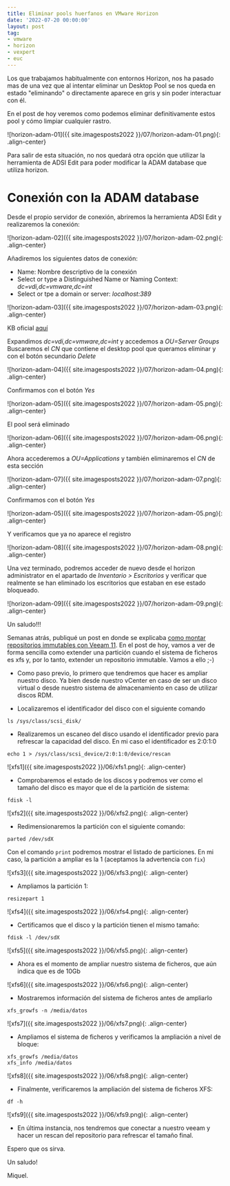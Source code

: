 ```yaml
---
title: Eliminar pools huerfanos en VMware Horizon
date: '2022-07-20 00:00:00'
layout: post
tag:
- vmware
- horizon
- vexpert
- euc
---
```


Los que trabajamos habitualmente con entornos Horizon, nos ha pasado mas de una vez que al intentar eliminar un Desktop Pool se nos queda en estado "eliminando" o directamente aparece en gris y sin poder interactuar con él.

En el post de hoy veremos como podemos eliminar definitivamente estos pool y cómo limpiar cualquier rastro.

![horizon-adam-01]({{ site.imagesposts2022 }}/07/horizon-adam-01.png){: .align-center}

Para salir de esta situación, no nos quedará otra opción que utilizar la herramienta de ADSI Edit para poder modificar la ADAM database que utiliza horizon.

# Conexión con la ADAM database

Desde el propio servidor de conexión, abriremos la herramienta ADSI Edit y realizaremos la conexión:

![horizon-adam-02]({{ site.imagesposts2022 }}/07/horizon-adam-02.png){: .align-center}

Añadiremos los siguientes datos de conexión:

- Name: Nombre descriptivo de la conexión
- Select or type a Distinguished Name or Naming Context: *dc=vdi,dc=vmware,dc=int*
- Select or tpe a domain or server: *localhost:389*

![horizon-adam-03]({{ site.imagesposts2022 }}/07/horizon-adam-03.png){: .align-center}

KB oficial [aquí](https://kb.vmware.com/s/article/2012377)

Expandimos *dc=vdi,dc=vmware,dc=int* y accedemos a *OU=Server Groups*
Buscaremos el *CN* que contiene el desktop pool que queramos eliminar y con el botón secundario *Delete*

![horizon-adam-04]({{ site.imagesposts2022 }}/07/horizon-adam-04.png){: .align-center}

Confirmamos con el botón *Yes*

![horizon-adam-05]({{ site.imagesposts2022 }}/07/horizon-adam-05.png){: .align-center}

El pool será eliminado

![horizon-adam-06]({{ site.imagesposts2022 }}/07/horizon-adam-06.png){: .align-center}

Ahora accederemos a *OU=Applications* y también eliminaremos el *CN* de esta sección

![horizon-adam-07]({{ site.imagesposts2022 }}/07/horizon-adam-07.png){: .align-center}

Confirmamos con el botón *Yes*

![horizon-adam-05]({{ site.imagesposts2022 }}/07/horizon-adam-05.png){: .align-center}

Y verificamos que ya no aparece el registro

![horizon-adam-08]({{ site.imagesposts2022 }}/07/horizon-adam-08.png){: .align-center}

Una vez terminado, podremos acceder de nuevo desde el horizon administrator en el apartado de *Inventario > Escritorios* y verificar que realmente se han eliminado los escritorios que estaban en ese estado bloqueado.

![horizon-adam-09]({{ site.imagesposts2022 }}/07/horizon-adam-09.png){: .align-center}

Un saludo!!!































Semanas atrás, publiqué un post en donde se explicaba [como montar repositorios immutables con Veeam 11](https://miquelmariano.github.io/2022/04/05/veeam11-immutable-repository-hardening/).
En el post de hoy, vamos a ver de forma sencilla como extender una partición cuando el sistema de ficheros es xfs y, por lo tanto, extender un repositorio immutable. Vamos a ello ;-)

- Como paso previo, lo primero que tendremos que hacer es ampliar nuestro disco. Ya bien desde nuestro vCenter en caso de ser un disco virtual o desde nuestro sistema de almacenamiento en caso de utilizar discos RDM.

- Localizaremos el identificador del disco con el siguiente comando

```ssh
ls /sys/class/scsi_disk/
```

- Realizaremos un escaneo del disco usando el identificador previo para refrescar la capacidad del disco. En mi caso el identificador es 2:0:1:0

```ssh
echo 1 > /sys/class/scsi_device/2:0:1:0/device/rescan
```

![xfs1]({{ site.imagesposts2022 }}/06/xfs1.png){: .align-center}

- Comprobaremos el estado de los discos y podremos ver como el tamaño del disco es mayor que el de la partición de sistema:

```ssh
fdisk -l
```

![xfs2]({{ site.imagesposts2022 }}/06/xfs2.png){: .align-center}

- Redimensionaremos la partición con el siguiente comando:

```ssh
parted /dev/sdX
```

Con el comando `print` podremos mostrar el listado de particiones. En mi caso, la partición a ampliar es la 1 (aceptamos la advertencia con `fix`)

![xfs3]({{ site.imagesposts2022 }}/06/xfs3.png){: .align-center}

- Ampliamos la partición 1:

```ssh
resizepart 1
```

![xfs4]({{ site.imagesposts2022 }}/06/xfs4.png){: .align-center}

- Certificamos que el disco y la partición tienen el mismo tamaño:

```ssh
fdisk -l /dev/sdX
```

![xfs5]({{ site.imagesposts2022 }}/06/xfs5.png){: .align-center}

- Ahora es el momento de ampliar nuestro sistema de ficheros, que aún indica que es de 10Gb

![xfs6]({{ site.imagesposts2022 }}/06/xfs6.png){: .align-center}

- Mostraremos información del sistema de ficheros antes de ampliarlo

```ssh
xfs_growfs -n /media/datos
```

![xfs7]({{ site.imagesposts2022 }}/06/xfs7.png){: .align-center}

- Ampliamos el sistema de ficheros y verificamos la ampliación a nivel de bloque:

```ssh
xfs_growfs /media/datos
xfs_info /media/datos
```

![xfs8]({{ site.imagesposts2022 }}/06/xfs8.png){: .align-center}

- Finalmente, verificaremos la ampliación del sistema de ficheros XFS:

```ssh
df -h
```

![xfs9]({{ site.imagesposts2022 }}/06/xfs9.png){: .align-center}

- En última instancia, nos tendremos que conectar a nuestro veeam y hacer un rescan del repositorio para refrescar el tamaño final.

Espero que os sirva.

Un saludo!

Miquel.


